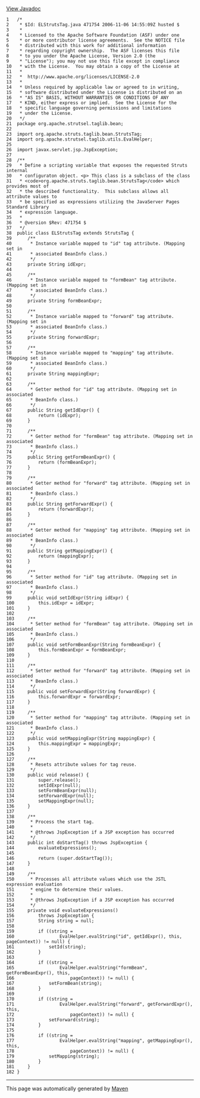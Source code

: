 [View Javadoc](../../../../../../apidocs/org/apache/strutsel/taglib/bean/ELStrutsTag.html.md)


    1   /*
    2    * $Id: ELStrutsTag.java 471754 2006-11-06 14:55:09Z husted $
    3    *
    4    * Licensed to the Apache Software Foundation (ASF) under one
    5    * or more contributor license agreements.  See the NOTICE file
    6    * distributed with this work for additional information
    7    * regarding copyright ownership.  The ASF licenses this file
    8    * to you under the Apache License, Version 2.0 (the
    9    * "License"); you may not use this file except in compliance
    10   * with the License.  You may obtain a copy of the License at
    11   *
    12   *  http://www.apache.org/licenses/LICENSE-2.0
    13   *
    14   * Unless required by applicable law or agreed to in writing,
    15   * software distributed under the License is distributed on an
    16   * "AS IS" BASIS, WITHOUT WARRANTIES OR CONDITIONS OF ANY
    17   * KIND, either express or implied.  See the License for the
    18   * specific language governing permissions and limitations
    19   * under the License.
    20   */
    21  package org.apache.strutsel.taglib.bean;
    22  
    23  import org.apache.struts.taglib.bean.StrutsTag;
    24  import org.apache.strutsel.taglib.utils.EvalHelper;
    25  
    26  import javax.servlet.jsp.JspException;
    27  
    28  /**
    29   * Define a scripting variable that exposes the requested Struts internal
    30   * configuraton object. <p> This class is a subclass of the class
    31   * <code>org.apache.struts.taglib.bean.StrutsTag</code> which provides most of
    32   * the described functionality.  This subclass allows all attribute values to
    33   * be specified as expressions utilizing the JavaServer Pages Standard Library
    34   * expression language.
    35   *
    36   * @version $Rev: 471754 $
    37   */
    38  public class ELStrutsTag extends StrutsTag {
    39      /**
    40       * Instance variable mapped to "id" tag attribute. (Mapping set in
    41       * associated BeanInfo class.)
    42       */
    43      private String idExpr;
    44  
    45      /**
    46       * Instance variable mapped to "formBean" tag attribute. (Mapping set in
    47       * associated BeanInfo class.)
    48       */
    49      private String formBeanExpr;
    50  
    51      /**
    52       * Instance variable mapped to "forward" tag attribute. (Mapping set in
    53       * associated BeanInfo class.)
    54       */
    55      private String forwardExpr;
    56  
    57      /**
    58       * Instance variable mapped to "mapping" tag attribute. (Mapping set in
    59       * associated BeanInfo class.)
    60       */
    61      private String mappingExpr;
    62  
    63      /**
    64       * Getter method for "id" tag attribute. (Mapping set in associated
    65       * BeanInfo class.)
    66       */
    67      public String getIdExpr() {
    68          return (idExpr);
    69      }
    70  
    71      /**
    72       * Getter method for "formBean" tag attribute. (Mapping set in associated
    73       * BeanInfo class.)
    74       */
    75      public String getFormBeanExpr() {
    76          return (formBeanExpr);
    77      }
    78  
    79      /**
    80       * Getter method for "forward" tag attribute. (Mapping set in associated
    81       * BeanInfo class.)
    82       */
    83      public String getForwardExpr() {
    84          return (forwardExpr);
    85      }
    86  
    87      /**
    88       * Getter method for "mapping" tag attribute. (Mapping set in associated
    89       * BeanInfo class.)
    90       */
    91      public String getMappingExpr() {
    92          return (mappingExpr);
    93      }
    94  
    95      /**
    96       * Setter method for "id" tag attribute. (Mapping set in associated
    97       * BeanInfo class.)
    98       */
    99      public void setIdExpr(String idExpr) {
    100         this.idExpr = idExpr;
    101     }
    102 
    103     /**
    104      * Setter method for "formBean" tag attribute. (Mapping set in associated
    105      * BeanInfo class.)
    106      */
    107     public void setFormBeanExpr(String formBeanExpr) {
    108         this.formBeanExpr = formBeanExpr;
    109     }
    110 
    111     /**
    112      * Setter method for "forward" tag attribute. (Mapping set in associated
    113      * BeanInfo class.)
    114      */
    115     public void setForwardExpr(String forwardExpr) {
    116         this.forwardExpr = forwardExpr;
    117     }
    118 
    119     /**
    120      * Setter method for "mapping" tag attribute. (Mapping set in associated
    121      * BeanInfo class.)
    122      */
    123     public void setMappingExpr(String mappingExpr) {
    124         this.mappingExpr = mappingExpr;
    125     }
    126 
    127     /**
    128      * Resets attribute values for tag reuse.
    129      */
    130     public void release() {
    131         super.release();
    132         setIdExpr(null);
    133         setFormBeanExpr(null);
    134         setForwardExpr(null);
    135         setMappingExpr(null);
    136     }
    137 
    138     /**
    139      * Process the start tag.
    140      *
    141      * @throws JspException if a JSP exception has occurred
    142      */
    143     public int doStartTag() throws JspException {
    144         evaluateExpressions();
    145 
    146         return (super.doStartTag());
    147     }
    148 
    149     /**
    150      * Processes all attribute values which use the JSTL expression evaluation
    151      * engine to determine their values.
    152      *
    153      * @throws JspException if a JSP exception has occurred
    154      */
    155     private void evaluateExpressions()
    156         throws JspException {
    157         String string = null;
    158 
    159         if ((string =
    160                 EvalHelper.evalString("id", getIdExpr(), this, pageContext)) != null) {
    161             setId(string);
    162         }
    163 
    164         if ((string =
    165                 EvalHelper.evalString("formBean", getFormBeanExpr(), this,
    166                     pageContext)) != null) {
    167             setFormBean(string);
    168         }
    169 
    170         if ((string =
    171                 EvalHelper.evalString("forward", getForwardExpr(), this,
    172                     pageContext)) != null) {
    173             setForward(string);
    174         }
    175 
    176         if ((string =
    177                 EvalHelper.evalString("mapping", getMappingExpr(), this,
    178                     pageContext)) != null) {
    179             setMapping(string);
    180         }
    181     }
    182 }

------------------------------------------------------------------------

This page was automatically generated by [Maven](http://maven.apache.org/)

